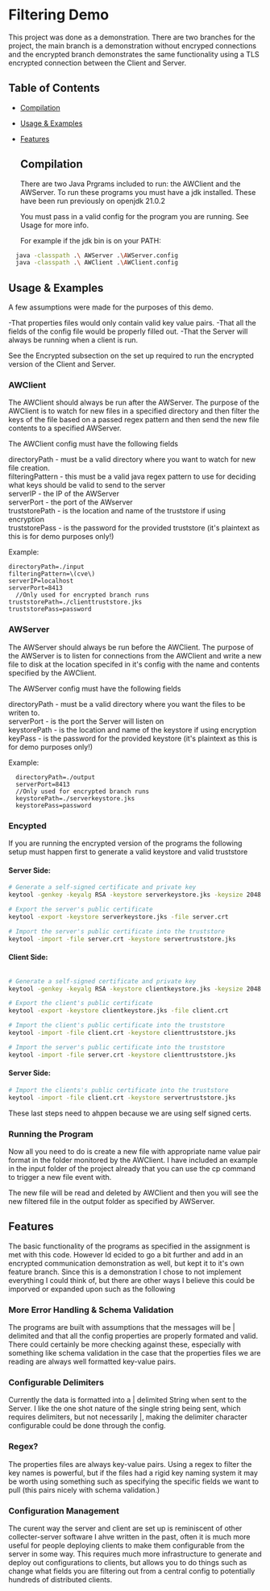# Filtering Demo

This project was done as a demonstration. There are two branches for the project, the main branch is a demonstration without encryped connections and the encrypted branch demonstrates the same functionality using a TLS encrypted connection between the Client and Server.

## Table of Contents

- [Compilation](#compilation)
- [Usage & Examples](#usage)
- [Features](#features)

  ## Compilation

  There are two Java Prgrams included to run: the AWClient and the AWServer. To run these programs you must have a jdk installed. These have been run previously on openjdk 21.0.2

  You must pass in a valid config for the program you are running. See Usage for more info.

  For example if the jdk bin is on your PATH:
  
```bash
  java -classpath .\ AWServer .\AWServer.config
  java -classpath .\ AWClient .\AWClient.config
```

  
  ## Usage & Examples

  A few assumptions were made for the purposes of this demo. 

  -That properties files would only contain valid key value pairs.
  -That all the fields of the config file would be properly filled out.
  -That the Server will always be running when a client is run.

  See the Encrypted subsection on the set up required to run the encrypted version of the Client and Server.

  ### AWClient

  The AWClient should always be run after the AWServer. The purpose of the AWClient is to watch for new files in a specified directory and then filter the keys of the file based on a passed regex pattern and then send the new file contents to a specified AWServer.

  The AWClient config must have the following fields

  directoryPath - must be a valid directory where you want to watch for new file creation.<br />
  filteringPattern - this must be a valid java regex pattern to use for deciding what keys should be valid to send to the server<br />
  serverIP - the IP of the AWServer<br />
  serverPort - the port of the AWserver<br />
  truststorePath - is the location and name of the truststore if using encryption<br />
  truststorePass - is the password for the provided truststore (it's plaintext as this is for demo purposes only!)<br />

  Example:
  ```
  directoryPath=./input
  filteringPattern=\(cve\)
  serverIP=localhost
  serverPort=8413
    //Only used for encrypted branch runs
  truststorePath=./clienttruststore.jks
  truststorePass=password
  ```

  ### AWServer

  The AWServer should always be run before the AWClient. The purpose of the AWServer is to listen for connections from the AWClient and write a new file to disk at the location specifed in it's config with the name and contents specified by the AWClient.

  The AWServer config must have the following fields

  directoryPath - must be a valid directory where you want the files to be writen to.<br />
  serverPort - is the port the Server will listen on<br />
  keystorePath - is the location and name of the keystore if using encryption<br />
  keyPass - is the password for the provided keystore (it's plaintext as this is for demo purposes only!)<br />

  Example:
  ```
    directoryPath=./output
    serverPort=8413
    //Only used for encrypted branch runs
    keystorePath=./serverkeystore.jks
    keystorePass=password
  ```

  ### Encypted

  If you are running the encrypted version of the programs the following setup must happen first to generate a valid keystore and valid truststore

  #### Server Side:

```bash
# Generate a self-signed certificate and private key
keytool -genkey -keyalg RSA -keystore serverkeystore.jks -keysize 2048

# Export the server's public certificate
keytool -export -keystore serverkeystore.jks -file server.crt

# Import the server's public certificate into the truststore
keytool -import -file server.crt -keystore servertruststore.jks
```

#### Client Side:

```bash

# Generate a self-signed certificate and private key
keytool -genkey -keyalg RSA -keystore clientkeystore.jks -keysize 2048

# Export the client's public certificate
keytool -export -keystore clientkeystore.jks -file client.crt

# Import the client's public certificate into the truststore
keytool -import -file client.crt -keystore clienttruststore.jks

# Import the server's public certificate into the truststore
keytool -import -file server.crt -keystore clienttruststore.jks
```

#### Server Side:

```bash
# Import the clients's public certificate into the truststore
keytool -import -file client.crt -keystore servertruststore.jks
```

These last steps need to ahppen because we are using self signed certs.

### Running the Program

Now all you need to do is create a new file with appropriate name value pair format in the folder monitored by the AWClient. I have included an example in the input folder of the project already that you can use the cp command to trigger a new file event with.<br />

The new file will be read and deleted by AWClient and then you will see the new filtered file in the output folder as specified by AWServer.<br />

## Features

The basic functionality of the programs as specified in the assignment is met with this code. However Id ecided to go a bit further and add in an encrypted communication demonstration as well, but kept it to it's own feature branch. 
Since this is a demonstration I chose to not implement everything I could think of, but there are other ways I believe this could be imporved or expanded upon such as the following<br />

### More Error Handling & Schema Validation

The programs are built with assumptions that the messages will be | delimited and that all the config properties are properly formated and valid. There could certainly be more checking against these, especially with something like schema validation in the case that the properties files we are reading are always well formatted key-value pairs.

### Configurable Delimiters

Currently the data is formatted into a | delimited String when sent to the Server. I like the one shot nature of the single string being sent, which requires delimiters, but not necessarily |, making the delimiter character configurable could be done through the config.

### Regex?

The properties files are always key-value pairs. Using a regex to filter the key names is powerful, but if the files had a rigid key naming system it may be worth using something such as specifying the specific fields we want to pull (this pairs nicely with schema validation.)

### Configuration Management

The curent way the server and client are set up is reminiscent of other collecter-server software I ahve written in the past, often it is much more useful for people deploying clients to make them configurable from the server in some way. This requires much more infrastructure to generate and deploy out configurations to clients, but allows you to do things such as change what fields you are filtering out from a central config to potentially hundreds of distributed clients.


  
